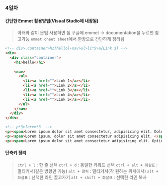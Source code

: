 ### 4일차

#### 간단한 Emmet 활용방법(Visual Studio에 내장됨)
> 아래와 같이 문법 사용하면 됨 
> 구글에 emmet -> documentation을 누르면 참고가능 
> `emmet cheet sheet`에서 한장으로 간단하게 정리됨
```html
<!-- div>.container>h1{hello}+nav>ul>li*5>a{Link $} -->
<div>
  <div class="container">
    <h1>hello</h1>
    
    <nav>
      <ul>
        <li><a href="">Link 1</a></li>
        <li><a href="">Link 2</a></li>
        <li><a href="">Link 3</a></li>
        <li><a href="">Link 4</a></li>
        <li><a href="">Link 5</a></li>
      </ul>
    </nav>
  </div>
</div>

<!-- p*3>lorem*3  -->
<p><span>Lorem ipsum dolor sit amet consectetur, adipisicing elit. Dolore repudiandae mollitia</span><span>Odit esse consectetur doloribus quo alias accusamus autem aut facere, quide Nesciunt velit in, non enim temporibus est officiis ipsa molestias.</span><span>Optio aliquam sunt a quidem obcaecati unde architecto necessitatibus accusantium, sed error sint fuga ut eos nemo minima enim quam. </span></p>
<p><span>Lorem ipsum, dolor sit amet consectetur adipisicing elit. </span><span>Odit quisquam asperiores, nulla suscipit autem minima voluptas consequatur dicta nemo dolores quidem facilis cupiditate laudantium? </span><span>Iste vero, odio excepturi voluptatem harum soluta, architecto natus aliquam itaque sint minima!</span></p>
<p><span>Lorem ipsum dolor sit amet consectetur adipisicing elit. Optio cum fuga doloribus vel ipsa. Ab repellat et consequatur?</span><span>Dolorem eligendi, corrupti cumque odit ducimus facilis ipsam quidem. </span><span>Officia, laudantium! Doloribus laudantium quos quas! </span></p>
```
#### 단축키 정리
> `ctrl + l` : 한 줄 선택
> `ctrl + d` : 동일한 키워드 선택
> `ctrl + alt + 화살표` : 멀티커서(같은 방향만 가능)
> `alt + 클릭` : 멀티커서(각 원하는 위치에서)
> `alt + 화살표` : 선택한 라인 끌고가기
> `alt + shift + 화살표` : 선택한 라인 복사